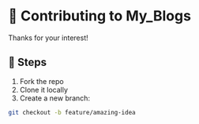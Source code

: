 # 🤝 Contributing to My_Blogs

Thanks for your interest!

## 🧭 Steps

1. Fork the repo
2. Clone it locally
3. Create a new branch:
```bash
git checkout -b feature/amazing-idea
